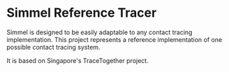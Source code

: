 # Simmel Reference Tracer

Simmel is designed to be easily adaptable to any contact tracing
implementation. This project represents a reference implementation of one
possible contact tracing system.

It is based on Singapore's TraceTogether project.
